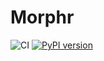 # Morphr

![CI](https://github.com/oberbichler/morphr/workflows/CI/badge.svg) [![PyPI version](https://badge.fury.io/py/morphr.svg)](https://badge.fury.io/py/morphr)
